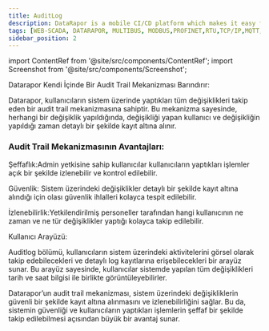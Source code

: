 ```yaml
---
title: AuditLog
description: DataRapor is a mobile CI/CD platform which makes it easy for you to manage the lifecycle of your mobile applications.
tags: [WEB-SCADA, DATARAPOR, MULTIBUS, MODBUS,PROFINET,RTU,TCP/IP,MQTT,BACNET,SCADA,VERI TOPLAMA]
sidebar_position: 2
---
```


import ContentRef from '@site/src/components/ContentRef';
import Screenshot from '@site/src/components/Screenshot';

 


 Datarapor Kendi İçinde Bir Audit Trail Mekanizması Barındırır:

Datarapor, kullanıcıların sistem üzerinde yaptıkları tüm değişiklikleri takip eden bir audit trail mekanizmasına sahiptir. Bu mekanizma sayesinde, herhangi bir değişiklik yapıldığında, değişikliği yapan kullanıcı ve değişikliğin yapıldığı zaman detaylı bir şekilde kayıt altına alınır.

 <Screenshot url='/img/auditlog.png' />

### Audit Trail Mekanizmasının Avantajları:

Şeffaflık:Admin yetkisine sahip kullanıcılar kullanıcıların yaptıkları işlemler açık bir şekilde izlenebilir ve kontrol edilebilir.   

Güvenlik: Sistem üzerindeki değişiklikler detaylı bir şekilde kayıt altına alındığı için olası güvenlik ihlalleri kolayca tespit edilebilir.    

İzlenebilirlik:Yetkilendirilmiş personeller tarafından hangi kullanıcının ne zaman ve ne tür değişiklikler yaptığı kolayca takip edilebilir.   

Kullanıcı Arayüzü:

Auditlog bölümü, kullanıcıların sistem üzerindeki aktivitelerini görsel olarak takip edebilecekleri ve detaylı log kayıtlarına erişebilecekleri bir arayüz sunar. Bu arayüz sayesinde, kullanıcılar sistemde yapılan tüm değişiklikleri tarih ve saat bilgisi ile birlikte görüntüleyebilirler.

 

Datarapor’un audit trail mekanizması, sistem üzerindeki değişikliklerin güvenli bir şekilde kayıt altına alınmasını ve izlenebilirliğini sağlar. Bu da, sistemin güvenliği ve kullanıcıların yaptıkları işlemlerin şeffaf bir şekilde takip edilebilmesi açısından büyük bir avantaj sunar.